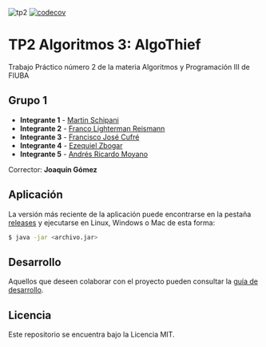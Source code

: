 ![tp2](https://github.com/NLGS2907/algo3_TP2/actions/workflows/build.yml/badge.svg) [![codecov](https://codecov.io/gh/NLGS2907/algo3_TP2/branch/master/graph/badge.svg)](https://codecov.io/gh/NLGS2907/algo3_TP2)

# TP2 Algoritmos 3: AlgoThief

Trabajo Práctico número 2 de la materia Algoritmos y Programación III de FIUBA

## Grupo 1

* **Integrante 1** - [Martin Schipani](https://github.com/martinschipani)
* **Integrante 2** - [Franco Lighterman Reismann](https://github.com/NLGS2907)
* **Integrante 3** - [Francisco José Cufré](https://github.com/Franc98)
* **Integrante 4** - [Ezequiel Zbogar](https://github.com/ezezbogar)
* **Integrante 5** - [Andrés Ricardo Moyano](https://github.com/moyanoandres)

Corrector: **Joaquín Gómez**

## Aplicación

La versión más reciente de la aplicación puede encontrarse en la pestaña [releases](https://github.com/NLGS2907/algo3_TP2/releases/latest) y ejecutarse en Linux, Windows o Mac de esta forma:

```bash
$ java -jar <archivo.jar>
```

## Desarrollo

Aquellos que deseen colaborar con el proyecto pueden consultar la [guía de desarrollo](./docs/Desarrollo.md).

## Licencia

Este repositorio se encuentra bajo la Licencia MIT.
